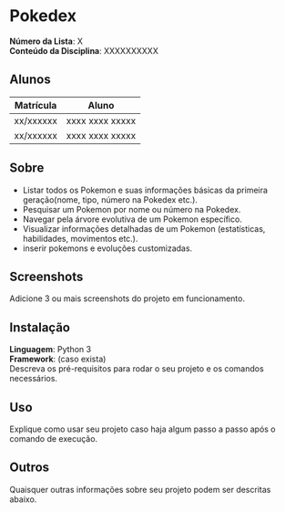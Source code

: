 # Pokedex

**Número da Lista**: X<br>
**Conteúdo da Disciplina**: XXXXXXXXXX<br>

## Alunos
|Matrícula | Aluno |
| -- | -- |
| xx/xxxxxx  |  xxxx xxxx xxxxx |
| xx/xxxxxx  |  xxxx xxxx xxxxx |

## Sobre 
- Listar todos os Pokemon e suas informações básicas da primeira geração(nome, tipo, número na Pokedex etc.). 
- Pesquisar um Pokemon por nome ou número na Pokedex.
- Navegar pela árvore evolutiva de um Pokemon específico.
- Visualizar informações detalhadas de um Pokemon (estatísticas, habilidades, movimentos etc.).
- inserir pokemons e evoluções customizadas.

## Screenshots
Adicione 3 ou mais screenshots do projeto em funcionamento.

## Instalação 
**Linguagem**: Python 3<br>
**Framework**: (caso exista)<br>
Descreva os pré-requisitos para rodar o seu projeto e os comandos necessários.

## Uso 
Explique como usar seu projeto caso haja algum passo a passo após o comando de execução.

## Outros 
Quaisquer outras informações sobre seu projeto podem ser descritas abaixo.




